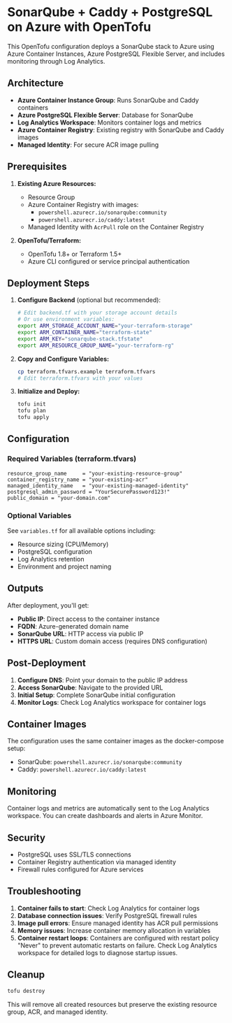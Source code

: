 # SonarQube + Caddy + PostgreSQL on Azure with OpenTofu

This OpenTofu configuration deploys a SonarQube stack to Azure using Azure Container Instances, Azure PostgreSQL Flexible Server, and includes monitoring through Log Analytics.

## Architecture

- **Azure Container Instance Group**: Runs SonarQube and Caddy containers
- **Azure PostgreSQL Flexible Server**: Database for SonarQube
- **Log Analytics Workspace**: Monitors container logs and metrics
- **Azure Container Registry**: Existing registry with SonarQube and Caddy images
- **Managed Identity**: For secure ACR image pulling

## Prerequisites

1. **Existing Azure Resources:**
   - Resource Group
   - Azure Container Registry with images:
     - `powershell.azurecr.io/sonarqube:community`
     - `powershell.azurecr.io/caddy:latest`
   - Managed Identity with `AcrPull` role on the Container Registry

2. **OpenTofu/Terraform:**
   - OpenTofu 1.8+ or Terraform 1.5+
   - Azure CLI configured or service principal authentication

## Deployment Steps

1. **Configure Backend** (optional but recommended):
   ```bash
   # Edit backend.tf with your storage account details
   # Or use environment variables:
   export ARM_STORAGE_ACCOUNT_NAME="your-terraform-storage"
   export ARM_CONTAINER_NAME="terraform-state"
   export ARM_KEY="sonarqube-stack.tfstate"
   export ARM_RESOURCE_GROUP_NAME="your-terraform-rg"
   ```

2. **Copy and Configure Variables:**
   ```bash
   cp terraform.tfvars.example terraform.tfvars
   # Edit terraform.tfvars with your values
   ```

3. **Initialize and Deploy:**
   ```bash
   tofu init
   tofu plan
   tofu apply
   ```

## Configuration

### Required Variables (terraform.tfvars)

```hcl
resource_group_name     = "your-existing-resource-group"
container_registry_name = "your-existing-acr"
managed_identity_name   = "your-existing-managed-identity"
postgresql_admin_password = "YourSecurePassword123!"
public_domain = "your-domain.com"
```

### Optional Variables

See `variables.tf` for all available options including:
- Resource sizing (CPU/Memory)
- PostgreSQL configuration
- Log Analytics retention
- Environment and project naming

## Outputs

After deployment, you'll get:
- **Public IP**: Direct access to the container instance
- **FQDN**: Azure-generated domain name
- **SonarQube URL**: HTTP access via public IP
- **HTTPS URL**: Custom domain access (requires DNS configuration)

## Post-Deployment

1. **Configure DNS**: Point your domain to the public IP address
2. **Access SonarQube**: Navigate to the provided URL
3. **Initial Setup**: Complete SonarQube initial configuration
4. **Monitor Logs**: Check Log Analytics workspace for container logs

## Container Images

The configuration uses the same container images as the docker-compose setup:
- SonarQube: `powershell.azurecr.io/sonarqube:community`
- Caddy: `powershell.azurecr.io/caddy:latest`

## Monitoring

Container logs and metrics are automatically sent to the Log Analytics workspace. You can create dashboards and alerts in Azure Monitor.

## Security

- PostgreSQL uses SSL/TLS connections
- Container Registry authentication via managed identity
- Firewall rules configured for Azure services

## Troubleshooting

1. **Container fails to start**: Check Log Analytics for container logs
2. **Database connection issues**: Verify PostgreSQL firewall rules
3. **Image pull errors**: Ensure managed identity has ACR pull permissions
4. **Memory issues**: Increase container memory allocation in variables
5. **Container restart loops**: Containers are configured with restart policy "Never" to prevent automatic restarts on failure. Check Log Analytics workspace for detailed logs to diagnose startup issues.

## Cleanup

```bash
tofu destroy
```

This will remove all created resources but preserve the existing resource group, ACR, and managed identity.